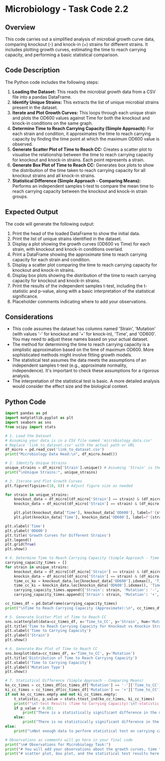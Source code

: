 # Microbiology - Task Code 2.2

## Overview

This code carries out a simplified analysis of microbial growth curve data, comparing knockout (-) and knock-in (+) strains for different strains. It includes plotting growth curves, estimating the time to reach carrying capacity, and performing a basic statistical comparison.

## Code Description

The Python code includes the following steps:

1.  **Loading the Dataset:** This reads the microbial growth data from a CSV file into a pandas DataFrame.
2.  **Identify Unique Strains:** This extracts the list of unique microbial strains present in the dataset.
3.  **Iterate and Plot Growth Curves:** This loops through each unique strain and plots the OD600 values against Time for both the knockout and knock-in conditions on the same graph.
6.  **Determine Time to Reach Carrying Capacity (Simple Approach):** For each strain and condition, it approximates the time to reach carrying capacity by finding the time point at which the maximum OD600 value is observed.
7.  **Generate Scatter Plot of Time to Reach CC:** Creates a scatter plot to visualise the relationship between the time to reach carrying capacity for knockout and knock-in strains. Each point represents a strain.
8.  **Generate Box Plot of Time to Reach CC:** Generates box plots to show the distribution of the time taken to reach carrying capacity for all knockout strains and all knock-in strains.
9.  **Statistical Difference (Simple Approach - Comparing Means):** Performs an independent samples t-test to compare the mean time to reach carrying capacity between the knockout and knock-in strain groups.

## Expected Output

The code will generate the following output:

1.  Print the head of the loaded DataFrame to show the initial data.
2.  Print the list of unique strains identified in the dataset.
3.  Display a plot showing the growth curves (OD600 vs Time) for each strain, with knockout and knock-in conditions overlaid.
4.  Print a DataFrame showing the approximate time to reach carrying capacity for each strain and condition.
5.  Display a scatter plot comparing the time to reach carrying capacity for knockout and knock-in strains.
6.  Display box plots showing the distribution of the time to reach carrying capacity for knockout and knock-in strains.
7.  Print the results of the independent samples t-test, including the t-statistic and p-value, along with a basic interpretation of the statistical significance.
8.  Placeholder comments indicating where to add your observations.

## Considerations

* This code assumes the dataset has columns named 'Strain', 'Mutation' (with values '-' for knockout and '+' for knock-in), 'Time', and 'OD600'. You may need to adjust these names based on your actual dataset.
* The method for determining the time to reach carrying capacity is a simplistic approximation based on the time of maximum OD600. More sophisticated methods might involve fitting growth models.
* The statistical test assumes the data meets the assumptions of an independent samples t-test (e.g., approximate normality, independence). It's important to check these assumptions for a rigorous analysis.
* The interpretation of the statistical test is basic. A more detailed analysis would consider the effect size and the biological context.

## Python Code

```python
import pandas as pd
import matplotlib.pyplot as plt
import seaborn as sns
from scipy import stats

# 1. Load the Dataset
# Assuming your data is in a CSV file named 'microbiology_data.csv'
# Replace 'link_to_dataset.csv' with the actual path or URL
df_micro = pd.read_csv('link_to_dataset.csv')
print("Microbiology Data Head:\n", df_micro.head())

# 2. Identify Unique Strains
unique_strains = df_micro['Strain'].unique() # Assuming 'Strain' is the column name
print("\nUnique Strains:", unique_strains)

# 3. Iterate and Plot Growth Curves
plt.figure(figsize=(10, 6)) # Adjust figure size as needed

for strain in unique_strains:
    knockout_data = df_micro[(df_micro['Strain'] == strain) & (df_micro['Mutation'] == '-')] # Assuming 'Mutation' column
    knockin_data = df_micro[(df_micro['Strain'] == strain) & (df_micro['Mutation'] == '+')]

    plt.plot(knockout_data['Time'], knockout_data['OD600'], label=f'{strain} (-)', marker='o')
    plt.plot(knockin_data['Time'], knockin_data['OD600'], label=f'{strain} (+)', marker='x')

plt.xlabel('Time')
plt.ylabel('OD600')
plt.title('Growth Curves for Different Strains')
plt.legend()
plt.grid(True)
plt.show()

# 4. Determine Time to Reach Carrying Capacity (Simple Approach - Time of Max OD600)
carrying_capacity_times = []
for strain in unique_strains:
    knockout_data = df_micro[(df_micro['Strain'] == strain) & (df_micro['Mutation'] == '-')]
    knockin_data = df_micro[(df_micro['Strain'] == strain) & (df_micro['Mutation'] == '+')]
    time_cc_ko = knockout_data.loc[knockout_data['OD600'].idxmax(), 'Time'] if not knockout_data.empty else None
    time_cc_ki = knockin_data.loc[knockin_data['OD600'].idxmax(), 'Time'] if not knockin_data.empty else None
    carrying_capacity_times.append({'Strain': strain, 'Mutation': '-', 'Time_to_CC': time_cc_ko})
    carrying_capacity_times.append({'Strain': strain, 'Mutation': '+', 'Time_to_CC': time_cc_ki})

cc_times_df = pd.DataFrame(carrying_capacity_times)
print("\nTime to Reach Carrying Capacity (Approximate):\n", cc_times_df)

# 5. Generate Scatter Plot of Time to Reach CC
sns.scatterplot(data=cc_times_df, x='Time_to_CC', y='Strain', hue='Mutation')
plt.title('Time to Reach Carrying Capacity for Knockout vs Knockin Strains')
plt.xlabel('Time to Carrying Capacity')
plt.ylabel('Strain')
plt.show()

# 6. Generate Box Plot of Time to Reach CC
sns.boxplot(data=cc_times_df, x='Time_to_CC', y='Mutation')
plt.title('Distribution of Time to Reach Carrying Capacity')
plt.xlabel('Time to Carrying Capacity')
plt.ylabel('Mutation Type')
plt.show()

# 7. Statistical Difference (Simple Approach - Comparing Means)
ko_cc_times = cc_times_df[cc_times_df['Mutation'] == '-']['Time_to_CC'].dropna()
ki_cc_times = cc_times_df[cc_times_df['Mutation'] == '+']['Time_to_CC'].dropna()
if not ko_cc_times.empty and not ki_cc_times.empty:
    t_statistic, p_value = stats.ttest_ind(ko_cc_times, ki_cc_times)
    print(f"\nT-test Results (Time to Carrying Capacity):\nT-statistic: {t_statistic:.3f}, P-value: {p_value:.3f}")
    if p_value < 0.05:
        print("There is a statistically significant difference in the mean time to reach carrying capacity.")
    else:
        print("There is no statistically significant difference in the mean time to reach carrying capacity.")
else:
    print("\nNot enough data to perform statistical test on carrying capacity times.")

# Observations as comments will go here in your final code
print("\n# Observations for Microbiology Task:")
print("# You will add your observations about the growth curves, time to reach carrying capacity,")
print("# scatter plot, box plot, and the statistical test results here as comments.")
